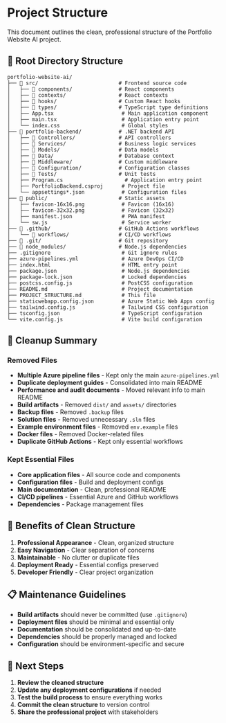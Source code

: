 # Project Structure

This document outlines the clean, professional structure of the Portfolio Website AI project.

## 📁 Root Directory Structure

```
portfolio-website-ai/
├── 📁 src/                          # Frontend source code
│   ├── 📁 components/               # React components
│   ├── 📁 contexts/                 # React contexts
│   ├── 📁 hooks/                    # Custom React hooks
│   ├── 📁 types/                    # TypeScript type definitions
│   ├── App.tsx                      # Main application component
│   ├── main.tsx                     # Application entry point
│   └── index.css                    # Global styles
├── 📁 portfolio-backend/            # .NET backend API
│   ├── 📁 Controllers/              # API controllers
│   ├── 📁 Services/                 # Business logic services
│   ├── 📁 Models/                   # Data models
│   ├── 📁 Data/                     # Database context
│   ├── 📁 Middleware/               # Custom middleware
│   ├── 📁 Configuration/            # Configuration classes
│   ├── 📁 Tests/                    # Unit tests
│   ├── Program.cs                    # Application entry point
│   ├── PortfolioBackend.csproj      # Project file
│   └── appsettings*.json            # Configuration files
├── 📁 public/                       # Static assets
│   ├── favicon-16x16.png            # Favicon (16x16)
│   ├── favicon-32x32.png            # Favicon (32x32)
│   ├── manifest.json                # PWA manifest
│   └── sw.js                        # Service worker
├── 📁 .github/                      # GitHub Actions workflows
│   └── 📁 workflows/                # CI/CD workflows
├── 📁 .git/                         # Git repository
├── 📁 node_modules/                 # Node.js dependencies
├── .gitignore                       # Git ignore rules
├── azure-pipelines.yml              # Azure DevOps CI/CD
├── index.html                       # HTML entry point
├── package.json                     # Node.js dependencies
├── package-lock.json                # Locked dependencies
├── postcss.config.js                # PostCSS configuration
├── README.md                        # Project documentation
├── PROJECT_STRUCTURE.md             # This file
├── staticwebapp.config.json         # Azure Static Web Apps config
├── tailwind.config.js               # Tailwind CSS configuration
├── tsconfig.json                    # TypeScript configuration
└── vite.config.js                   # Vite build configuration
```

## 🧹 Cleanup Summary

### Removed Files
- **Multiple Azure pipeline files** - Kept only the main `azure-pipelines.yml`
- **Duplicate deployment guides** - Consolidated into main README
- **Performance and audit documents** - Moved relevant info to main README
- **Build artifacts** - Removed `dist/` and `assets/` directories
- **Backup files** - Removed `.backup` files
- **Solution files** - Removed unnecessary `.sln` files
- **Example environment files** - Removed `env.example` files
- **Docker files** - Removed Docker-related files
- **Duplicate GitHub Actions** - Kept only essential workflows

### Kept Essential Files
- **Core application files** - All source code and components
- **Configuration files** - Build and deployment configs
- **Main documentation** - Clean, professional README
- **CI/CD pipelines** - Essential Azure and GitHub workflows
- **Dependencies** - Package management files

## 🎯 Benefits of Clean Structure

1. **Professional Appearance** - Clean, organized structure
2. **Easy Navigation** - Clear separation of concerns
3. **Maintainable** - No clutter or duplicate files
4. **Deployment Ready** - Essential configs preserved
5. **Developer Friendly** - Clear project organization

## 📋 Maintenance Guidelines

- **Build artifacts** should never be committed (use `.gitignore`)
- **Deployment files** should be minimal and essential only
- **Documentation** should be consolidated and up-to-date
- **Dependencies** should be properly managed and locked
- **Configuration** should be environment-specific and secure

## 🚀 Next Steps

1. **Review the cleaned structure**
2. **Update any deployment configurations** if needed
3. **Test the build process** to ensure everything works
4. **Commit the clean structure** to version control
5. **Share the professional project** with stakeholders 